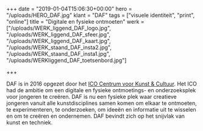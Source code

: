 +++
date = "2019-01-04T15:06:30+00:00"
hero = "/uploads/HERO_DAF.jpg"
klant = "DAF"
tags = ["visuele identiteit", "print", "online"]
title = "Digitale en fysieke ontmoeten"
werk = ["/uploads/WERK_liggend_DAF_logo.jpg", "/uploads/WERK_liggend_DAF_sfeer.jpg", "/uploads/WERK_liggend_DAF_kaart.jpg", "/uploads/WERK_staand_DAF_insta2.jpg", "/uploads/WERK_staand_DAF_insta1.jpg", "/uploads/WERKliggend_DAF_toetsenbord.jpg"]

+++
  
DAF is in 2016 opgezet door het [ICO Centrum voor Kunst & Cultuur](http://www.ico-kunstencentrum.nl/). Het ICO had de ambitie om een digitale en fysieke ontmoetings- en onderzoeksplek voor jongeren te creëren. DAF is nu een fysieke plek waar creatieve jongeren vanuit alle kunstdisciplines samen komen om elkaar te ontmoeten, te experimenteren, te onderzoeken, om ideeën en informatie uit te wisselen en om te creëren en ondernemen. DAF bevindt zich op het snijvlak van kunst en techniek.
